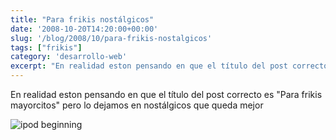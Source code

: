 ```yaml
---
title: "Para frikis nostálgicos"
date: '2008-10-20T14:20:00+00:00'
slug: '/blog/2008/10/para-frikis-nostalgicos'
tags: ["frikis"]
category: 'desarrollo-web'
excerpt: "En realidad eston pensando en que el título del post correcto es Para frikis mayorcitos pero lo dejamos en nostálgicos que queda mejor."
---
```

En realidad eston pensando en que el título del post correcto es "Para frikis mayorcitos" pero lo dejamos en nostálgicos que queda mejor

![ipod beginning](http://www.alvareznavarro.es/files/ipod-father1.jpg)
